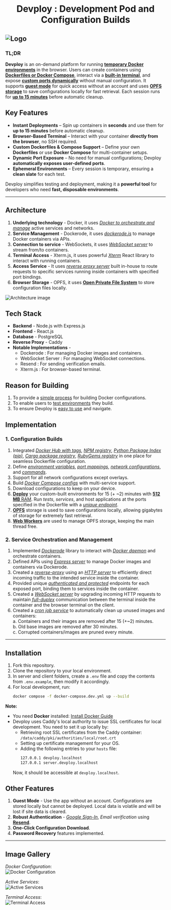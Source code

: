 <h1 align="center">Devploy : Development Pod and Configuration Builds</h1>
      
![Logo](https://res.cloudinary.com/dubrgx4b1/image/upload/v1740261820/devploy-high-resolution-logo-edit-1_bu9lgv.png "Devploy logo")
---

### TL;DR   
**Devploy** is an on-demand platform for running <ins>**temporary Docker environments**</ins> in the browser. Users can create containers using <ins>**Dockerfiles or Docker Compose**</ins>, interact via a <ins>**built-in terminal**</ins>, and expose <ins>**custom ports dynamically**</ins> without manual configuration. It supports <ins>**guest mode**</ins> for quick access without an account and uses <ins>**OPFS storage**</ins> to save configurations locally for fast retrieval. Each session runs for <ins>**up to 15 minutes**</ins> before automatic cleanup.    

## Key Features   
- **Instant Deployments** – Spin up containers in **seconds** and use them for **up to 15 minutes** before automatic cleanup.  
- **Browser-Based Terminal** – Interact with your container **directly from the browser**, no SSH required.  
- **Custom Dockerfiles & Compose Support** – Define your own **Dockerfiles** or use **Docker Compose** for multi-container setups.  
- **Dynamic Port Exposure** – No need for manual configurations; Devploy **automatically exposes user-defined ports**.  
- **Ephemeral Environments** – Every session is temporary, ensuring a **clean slate** for each test.  

Devploy simplifies testing and deployment, making it a **powerful tool** for developers who need **fast, disposable environments**.    

---

## Architecture   
1. **Underlying technology** - Docker, it uses <ins>*Docker to orchestrate and manage*</ins> active services and networks.   
2. **Service Management** - Dockerode, it uses <ins>*dockerode.js*</ins> to manage Docker containers via APIs.   
3. **Connection to service** - WebSockets, it uses <ins>*WebSocket server*</ins> to stream from/to containers.    
4. **Terminal Access** - Xterm.js, it uses powerful <ins>*Xterm*</ins> React library to interact with running containers.   
5. **Access Service** - It uses <ins>*reverse proxy server*</ins> built in-house to route requests to specific services running inside containers with specified port bindings.    
6. **Browser Storage** - OPFS, it uses <ins>**Open Private File System**</ins> to store configuration files locally.       
      
![Architecture image](https://res.cloudinary.com/dubrgx4b1/image/upload/v1740862513/diagram-export-3-2-2025-2_23_14-AM_hi5suh.png "Devploy Architecture")
      

## Tech Stack    
- **Backend**                   - Node.js with Express.js     
- **Frontend**                  - React.js    
- **Database**                  - PostgreSQL    
- **Reverse Proxy**             - Caddy    
- **Notable Implementations**   -
    - Dockerode : For managing Docker images and containers.    
    - WebSocket Server : For managing WebSocket connections.     
    - Resend    : For sending verification emails.   
    - Xterm.js  : For browser-based terminal.


## Reason for Building    
1. To provide a <ins>simple process</ins> for building Docker configurations.   
2. To enable users to <ins>test environments</ins> they build.    
3. To ensure Devploy is <ins>easy to use</ins> and navigate.          


## Implementation    
### **1. Configuration Builds**    
1. Integrated <ins>*Docker Hub with tags*</ins>, <ins>*NPM registry*</ins>, <ins>*Python Package Index (pip)*</ins>, <ins>*Cargo package registry*</ins>, <ins>*RubyGems registry*</ins> in one place for seamless Dockerfile configuration.    
2. Define <ins>*environment variables*</ins>, <ins>*port mappings*</ins>, <ins>*network configurations*</ins>, and <ins>*commands*</ins>.    
3. Support for all network configurations except overlays.    
4. Build <ins>*Docker Compose configs*</ins> with multi-service support.    
5. Download configurations to keep on your device.    
6. <ins>**Deploy**</ins> your custom-built environments for 15 (+ ~2) minutes with <ins>**512 MB** RAM</ins>. Run *tests*, *services*, and host applications at the ports specified in the Dockerfile with a <ins>*unique endpoint*</ins>.   
7. <ins>**OPFS**</ins> storage is used to save configurations locally, allowing gigabytes of storage for extremely fast retrieval.    
8. <ins>**Web Workers**</ins> are used to manage OPFS storage, keeping the main thread free.    

### **2. Service Orchestration and Management**     
1. Implemented <ins>*Dockerode*</ins> library to interact with <ins>*Docker daemon*</ins> and orchestrate containers.     
2. Defined APIs using <ins>*Express server*</ins> to manage Docker images and containers via Dockerode.    
3. Created a <ins>*reverse-proxy*</ins> using an <ins>*HTTP server*</ins> to efficiently direct incoming traffic to the intended service inside the container.    
4. Provided unique <ins>*authenticated and protected*</ins> endpoints for each exposed port, binding them to services inside the container.    
5. Created a <ins>*WebSocket server*</ins> by upgrading incoming HTTP requests to maintain <ins>*full-duplex*</ins> communication between the terminal inside the container and the browser terminal on the client.   
6. Created a <ins>*cron job service*</ins> to automatically clean up unused images and containers:     
    a. Containers and their images are removed after 15 (+~2) minutes.   
    b. Old base images are removed after 30 minutes.     
    c. Corrupted containers/images are pruned every minute.   

---

## Installation     

1. Fork this repository.   
2. Clone the repository to your local environment.    
3. In server and client folders, create a ```.env``` file and copy the contents from ```.env.example```, then modify it accordingly.   
4. For local development, run:    
   ```sh
   docker compose -f docker-compose.dev.yml up --build
   ```    
**Note:**
- You need **Docker** installed: [Install Docker Guide](https://docs.docker.com/engine/install/)    
- Devploy uses Caddy's local authority to issue SSL certificates for local development. You need to set it up locally by:
  - Retrieving root SSL certificates from the Caddy container: `/data/caddy/pki/authorities/local/root.crt`
  - Setting up certificate management for your OS.
  - Adding the following entries to your `hosts` file:
    ```sh
    127.0.0.1 devploy.localhost
    127.0.0.1 server.devploy.localhost
    ```       
  Now, it should be accessible at `devploy.localhost`.   

## Other Features    
1. **Guest Mode** - Use the app without an account. Configurations are stored locally but cannot be deployed. Local data is volatile and will be lost if site data is cleared.    
2. **Robust Authentication** - <ins>*Google Sign-In*</ins>, *Email verification* using <ins>**Resend**</ins>.    
3. **One-Click Configuration Download**.    
4. **Password Recovery** features implemented.     

---

## Image Gallery    
*Docker Configuration*:     
![Docker Configuration](https://res.cloudinary.com/dubrgx4b1/image/upload/v1740087953/Screenshot_2025-02-21_030437_w9on5w.png "Docker Configuration")
      
*Active Services*:     
![Active Services](https://res.cloudinary.com/dubrgx4b1/image/upload/v1740096523/Screenshot_2025-02-21_053826_kj8jrd.png "Active Services")
      
*Terminal Access*:     
![Terminal Access](https://res.cloudinary.com/dubrgx4b1/image/upload/v1740096525/Screenshot_2025-02-21_053755_lzaddy.png "Terminal Access")

